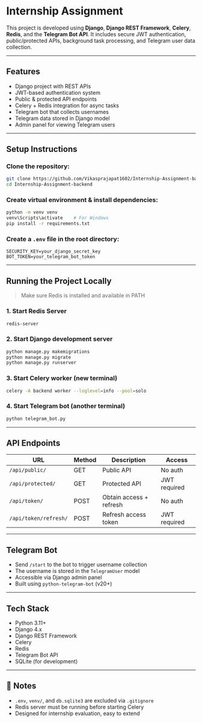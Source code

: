 # Internship Assignment 

This project is developed using **Django**, **Django REST Framework**, **Celery**, **Redis**, and the **Telegram Bot API**. It includes secure JWT authentication, public/protected APIs, background task processing, and Telegram user data collection.

---

##  Features

-  Django project with REST APIs  
-  JWT-based authentication system  
-  Public & protected API endpoints  
-  Celery + Redis integration for async tasks  
-  Telegram bot that collects usernames  
-  Telegram data stored in Django model  
-  Admin panel for viewing Telegram users  

---

## Setup Instructions

### Clone the repository:

```bash
git clone https://github.com/Vikasprajapat1602/Internship-Assignment-backend.git
cd Internship-Assignment-backend
```

### Create virtual environment & install dependencies:

```bash
python -m venv venv
venv\Scripts\activate    # For Windows
pip install -r requirements.txt
```

### Create a `.env` file in the root directory:

```
SECURITY_KEY=your_django_secret_key
BOT_TOKEN=your_telegram_bot_token
```

---

## Running the Project Locally

>  Make sure Redis is installed and available in PATH

### 1. Start Redis Server

```bash
redis-server
```

### 2. Start Django development server

```bash
python manage.py makemigrations
python manage.py migrate
python manage.py runserver
```

### 3. Start Celery worker (new terminal)

```bash
celery -A backend worker --loglevel=info --pool=solo
```

### 4. Start Telegram bot (another terminal)

```bash
python telegram_bot.py
```

---

## API Endpoints

| URL                      | Method | Description              | Access      |
|--------------------------|--------|--------------------------|-------------|
| `/api/public/`           | GET    | Public API               | No auth     |
| `/api/protected/`        | GET    | Protected API            | JWT required|
| `/api/token/`            | POST   | Obtain access + refresh  | No auth     |
| `/api/token/refresh/`    | POST   | Refresh access token     | JWT required|

---

## Telegram Bot

- Send `/start` to the bot to trigger username collection  
- The username is stored in the `TelegramUser` model  
- Accessible via Django admin panel  
- Built using `python-telegram-bot` (v20+)  

---

## Tech Stack

- Python 3.11+  
- Django 4.x  
- Django REST Framework  
- Celery  
- Redis  
- Telegram Bot API  
- SQLite (for development)  

---

## 📌 Notes

- `.env`, `venv/`, and `db.sqlite3` are excluded via `.gitignore`  
- Redis server must be running before starting Celery  
- Designed for internship evaluation, easy to extend
